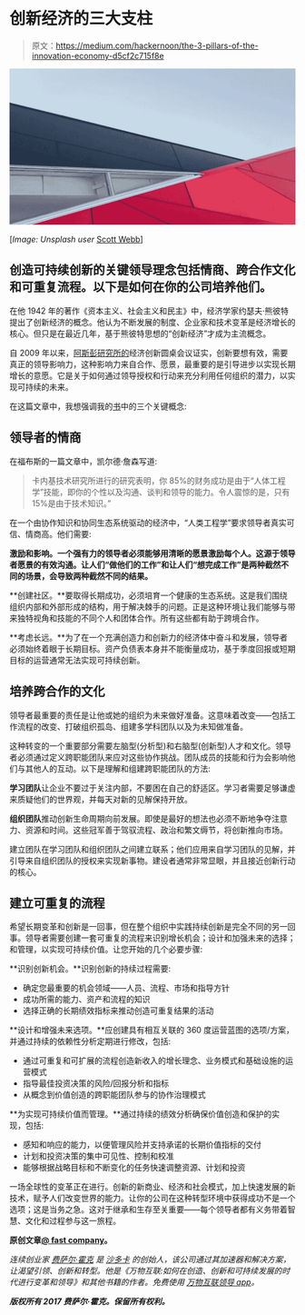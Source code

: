 # 创新经济的三大支柱

> 原文：<https://medium.com/hackernoon/the-3-pillars-of-the-innovation-economy-d5cf2c715f8e>

![](img/6254cb991a99b3bd2fa18a57f52dc8b6.png)

[*Image: Unsplash user* [Scott Webb](https://unsplash.com/@scottwebb)]

## 创造可持续创新的关键领导理念包括情商、跨合作文化和可重复流程。以下是如何在你的公司培养他们。

在他 1942 年的著作《资本主义、社会主义和民主》中，经济学家约瑟夫·熊彼特提出了创新经济的概念。他认为不断发展的制度、企业家和技术变革是经济增长的核心。但只是在最近几年，基于熊彼特思想的“创新经济”才成为主流概念。

自 2009 年以来，[阿斯彭研究所的](http://www.theinnovationeconomy.org/)经济创新圆桌会议证实，创新要想有效，需要真正的领导影响力，这种影响力来自合作、愿景，最重要的是引导进步以实现长期增长的意愿。它是关于如何通过领导授权和行动来充分利用任何组织的潜力，以实现可持续的未来。

在这篇文章中，我想强调我的[书](http://www.everythingconnectsthebook.com/)中的三个关键概念:

## 领导者的情商

在福布斯的一篇文章中，凯尔德·詹森写道:

> 卡内基技术研究所进行的研究表明，你 85%的财务成功是由于“人体工程学”技能，即你的个性以及沟通、谈判和领导的能力。令人震惊的是，只有 15%是由于技术知识。”

在一个由协作知识和协同生态系统驱动的经济中，“人类工程学”要求领导者真实可信、情商高。他们需要:

**激励和影响。一个强有力的领导者必须能够用清晰的愿景激励每个人。这源于领导者愿景的有效沟通。让人们“做他们的工作”和让人们“想完成工作”是两种截然不同的场景，会导致两种截然不同的结果。**

**创建社区。**要取得长期成功，必须培育一个健康的生态系统。这是我们围绕组织内部和外部形成的结构，用于解决棘手的问题。正是这种环境让我们能够与带来独特视角和技能的不同个人和团体合作。所有这些都有助于跨境合作。

**考虑长远。**为了在一个充满创造力和创新力的经济体中奋斗和发展，领导者必须始终着眼于长期目标。资产负债表本身并不能衡量成功，基于季度回报或短期目标的运营通常无法实现可持续创新。

## 培养跨合作的文化

领导者最重要的责任是让他或她的组织为未来做好准备。这意味着改变——包括工作流程的改变、打破组织孤岛、组建多学科团队以及为未知做准备。

这种转变的一个重要部分需要左脑型(分析型)和右脑型(创新型)人才和文化。领导者必须通过定义跨职能团队来应对这些协作挑战。团队成员的技能和行为会影响他们与其他人的互动。以下是理解和组建跨职能团队的方法:

**学习团队**让企业不要过于关注内部，不要困在自己的舒适区。学习者需要足够谦虚来质疑他们的世界观，并每天对新的见解保持开放。

**组织团队**推动创新生命周期向前发展。即使是最好的想法也必须不断地争夺注意力、资源和时间。这些冠军善于驾驭流程、政治和繁文缛节，将创新推向市场。

建立团队在学习团队和组织团队之间建立联系；他们应用来自学习团队的见解，并引导来自组织团队的授权来实现新事物。建设者通常非常显眼，并且接近创新行动的核心。

## 建立可重复的流程

希望长期变革和创新是一回事，但在整个组织中实践持续创新是完全不同的另一回事。领导者需要创建一套可重复的流程来识别增长机会；设计和加强未来的选择；和管理，以实现可持续价值。让您开始的几个必要步骤:

**识别创新机会。**识别创新的持续过程需要:

*   确定您最重要的机会领域——人员、流程、市场和指导方针
*   成功所需的能力、资产和流程的知识
*   选择正确的长期绩效指标来推动创造可重复结果的活动

**设计和增强未来选项。**应创建具有相互关联的 360 度运营蓝图的选项/方案，并通过持续的依赖性分析定期进行修改，包括:

*   通过可重复和可扩展的流程创造新收入的增长理念、业务模式和基础设施的运营模式
*   指导最佳投资决策的风险/回报分析和指标
*   从概念到价值创造的跨职能团队参与的协作治理模式

**为实现可持续价值而管理。**通过持续的绩效分析确保价值创造和保护的实现，包括:

*   感知和响应的能力，以便管理风险并支持承诺的长期价值指标的交付
*   计划和投资决策的集中可见性、控制和校准
*   能够根据战略目标和不断变化的任务快速调整资源、计划和投资

一场全球性的变革正在进行。创新的新商业、经济和社会模式，加上快速发展的新技术，赋予人们改变世界的能力。让你的公司在这种转型环境中获得成功不是一个选项；这是当务之急。这对于继承和生存至关重要——每个领导者都有义务带着智慧、文化和过程参与这一旅程。

**原创文章**[**@ fast company**](http://www.fastcompany.com/3005977/3-pillars-innovation-economy)**。**

*连续创业家* [*费萨尔·霍克*](http://www.fastcompany.com/user/faisal-hoque) *是* [*沙多卡*](http://www.shadoka.com/) *的创始人，该公司通过其加速器和解决方案，让渴望引领、创新和转型。他是《万物互联:如何在创造、创新和可持续发展的时代进行变革和领导》和其他书籍的作者。免费使用* [*万物互联领导 app*](http://app.everythingconnectsthebook.com/login.php)*。*

***版权所有 2017 费萨尔·霍克。保留所有权利。***